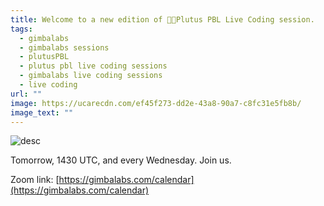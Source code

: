 ```yaml
---
title: Welcome to a new edition of 👩‍🏭Plutus PBL Live Coding session.
tags:
  - gimbalabs
  - gimbalabs sessions
  - plutusPBL
  - plutus pbl live coding sessions
  - gimbalabs live coding sessions
  - live coding
url: ""
image: https://ucarecdn.com/ef45f273-dd2e-43a8-90a7-c8fc31e5fb8b/
image_text: ""
---
```


![desc](https://cspot-be.s3.eu-north-1.amazonaws.com/1716338060128_image_plutuspbl%20live%20codig%20sessions.png)

Tomorrow, 1430 UTC, and every Wednesday. Join us.

Zoom link: [https://gimbalabs.com/calendar](https://gimbalabs.com/calendar)
